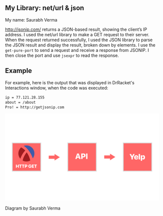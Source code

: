 ## My Library: net/url & json
My name: Saurabh Verma

http://jsonip.com/ returns a JSON-based result, showing the client’s IP address. I used the net/url library to make a GET request to their server. When the request returned successfully, I used the JSON library to parse the JSON result and display the result, broken down by elements. I use the `get-pure-port` to send a request and receive a response from JSONIP. I then close the port and use `jsexpr` to read the response.

## Example

For example, here is the output that was displayed in DrRacket's Interactions window, when the code was executed:

    ip = 77.121.28.155
    about = /about
    Pro! = http://getjsonip.com

![Diagram](/diagram.png?raw=true "Diagram")

Diagram by Saurabh Verma

